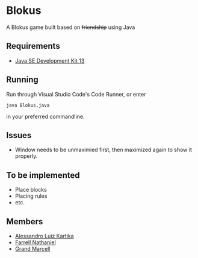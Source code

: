 # Blokus
A Blokus game built based on ~~friendship~~ using Java

## Requirements
- [Java SE Development Kit 13](https://jdk.java.net/13/)

## Running
Run through Visual Studio Code's Code Runner, or enter 
```
java Blokus.java
```
in your preferred commandline.

## Issues
- Window needs to be unmaximied first, then maximized again to show it properly.

## To be implemented
- Place blocks
- Placing rules
- etc.

## Members
- [Alessandro Luiz Kartika](https://github.com/sanddroo)
- [Farrell Nathaniel](https://github.com/FrostHard)
- [Grand Marcell](https://github.com/GMarcell)
